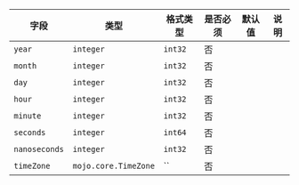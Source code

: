 | 字段 | 类型 | 格式类型 | 是否必须 | 默认值 | 说明 |
|---|---|---|---|---|---|
| `year` | `integer` | `int32` | 否 |  |
| `month` | `integer` | `int32` | 否 |  |
| `day` | `integer` | `int32` | 否 |  |
| `hour` | `integer` | `int32` | 否 |  |
| `minute` | `integer` | `int32` | 否 |  |
| `seconds` | `integer` | `int64` | 否 |  |
| `nanoseconds` | `integer` | `int32` | 否 |  |
| `timeZone` | `mojo.core.TimeZone` | `` | 否 |  |
